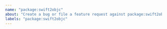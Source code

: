 ```yaml
---
name: "package:swift2objc"
about: "Create a bug or file a feature request against package:swift2objc."
labels: "package:swift2objc"
---
```

